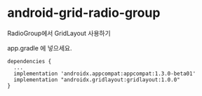 # android-grid-radio-group
RadioGroup에서 GridLayout 사용하기

app.gradle 에 넣으세요.
```
dependencies {
  ...
  implementation 'androidx.appcompat:appcompat:1.3.0-beta01'
  implementation "androidx.gridlayout:gridlayout:1.0.0"
}
```
